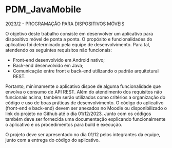 # PDM_JavaMobile

2023/2 - PROGRAMAÇÃO PARA DISPOSITIVOS MÓVEIS

O objetivo deste trabalho consiste em desenvolver um aplicativo para dispositivo móvel de ponta a ponta. O propósito e funcionalidades do aplicativo foi determinado pela equipe de desenvolvimento. Para tal, atendendo os seguintes requisitos não funcionais:

  -  Front-end desenvolvido em Android nativo;
  -  Back-end desenvolvido em Java;
  -  Comunicação entre front e back-end utilizando o padrão arquitetural REST.

Portanto, minimamente o aplicativo dispoe de alguma funcionalidade que envolva o consumo de API REST. Além do atendimento dos requisitos não funcionais acima, também serão utilizados como critérios a organização do código e uso de boas práticas de desenvolvimento. O código do aplicativo (front-end e back-end) devem ser anexados no Moodle ou disponibilizado o link do projeto no Github até o dia 01/12/2023. Junto com os códigos também deve ser fornecida uma documentação explicando funcionalmente o aplicativo e os procedimentos para build e execução.

O projeto deve ser apresentado no dia 01/12 pelos integrantes da equipe, junto com a entrega do código do aplicativo.
